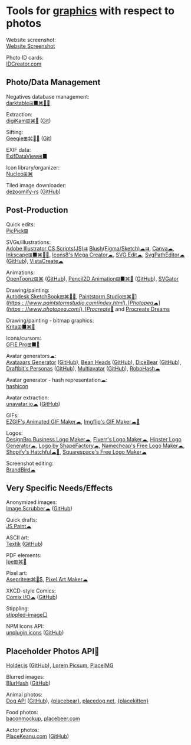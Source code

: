 
# Tools for [graphics](https://trendless.tech/graphics/) with respect to photos

Website screenshot:  
[Website Screenshot](https://www.ipvoid.com/capture-website-screenshot/)

Photo ID cards:  
[IDCreator.com](https://www.idcreator.com/)

## Photo/Data Management

Negatives database management:  
[darktable⊞■⌘🐧🆓](https://www.darktable.org/)

Extraction:  
[digiKam⊞⌘🐧](https://www.digikam.org/) ([Git](https://www.digikam.org/download/git/))

Sifting:  
[Geeqie⊞⌘🐧🆓](https://www.geeqie.org/) ([Git](http://geeqie.org/cgi-bin/gitweb.cgi?p=geeqie.git;a=summary))

EXIF data:  
[ExifDataView⊞■](https://www.nirsoft.net/utils/exif_data_view.html)

Icon library/organizer:  
[Nucleo⊞⌘](https://nucleoapp.com/application)

Tiled image downloader:  
[dezoomify-rs](https://dezoomify-rs.ophir.dev/) ([GitHub](https://github.com/lovasoa/dezoomify-rs))

## Post-Production

Quick edits:  
[PicPick⊞](https://picpick.app/)

SVGs/illustrations:  
[Adobe Illustrator CS Scripts(JS)⇉](http://shspage.com/aijs/en/)
[Blush(Figma/Sketch)☁⇉](https://blush.design/),
[Canva☁](https://www.canva.com/),
[Inkscape⊞■⌘🐧🆓](https://inkscape.org/),
[Icons8's Mega Creator☁](https://icons8.com/mega-creator/),
[SVG Edit☁](https://github.com/SVG-Edit/svgedit),
[SvgPathEditor☁](https://yqnn.github.io/svg-path-editor/) ([GitHub](https://github.com/Yqnn/svg-path-editor)),
[VistaCreate☁](https://create.vista.com/)

Animations:  
[OpenToonz⊞⌘](https://opentoonz.github.io/e/) ([GitHub](https://github.com/opentoonz/opentoonz)),
[Pencil2D Animation⊞■⌘🐧](https://www.pencil2d.org/) ([GitHub](https://github.com/pencil2d/pencil)),
[SVGator](https://www.svgator.com/)

Drawing/painting:  
[Autodesk SketchBook⊞⌘🍎🤖](https://www.sketchbook.com/),
[Paintstorm Studio⊞⌘🐧$](https://www.paintstormstudio.com/index.html),
[Photopea☁](https://www.photopea.com/),
[Procreate🍎$](https://procreate.com/) and [Procreate Dreams](https://procreate.com/dreams)

Drawing/painting - bitmap graphics:  
[Krita⊞■⌘🐧](https://krita.org/en/)

Icons/cursors:  
[GFIE Pro⊞■🐧](http://greenfishsoftware.org/)

Avatar generators☁:  
[Avataaars Generator](https://getavataaars.com/) ([GitHub](https://github.com/fangpenlin/avataaars-generator)),
[Bean Heads](https://beanheads.robertbroersma.com/) ([GitHub](https://github.com/RobertBroersma/beanheads)),
[DiceBear](https://www.dicebear.com/) ([GitHub](https://github.com/dicebear/dicebear)),
[Draftbit's Personas](https://personas.draftbit.com/) ([GitHub](https://github.com/draftbit/avatar-generator)),
[Multiavatar](https://multiavatar.com/) ([GitHub](https://github.com/multiavatar/Multiavatar)),
[RoboHash☁](https://robohash.org/)

Avatar generator - hash representation☁:  
[hashicon](https://github.com/emeraldpay/hashicon)

Avatar extraction:  
[unavatar.io☁](https://unavatar.io/) ([GitHub](https://github.com/microlinkhq/unavatar))

GIFs:  
[EZGIF's Animated GIF Maker☁](https://ezgif.com/maker),
[Imgflip's GIF Maker☁🔌](https://imgflip.com/gif-maker)

Logos:  
[DesignBro Business Logo Maker☁](https://designbro.com/logo-maker/),
[Fiverr's Logo Maker☁](https://www.fiverr.com/logo-maker),
[Hipster Logo Generator☁](https://hipsterlogogenerator.com/),
[Logo by ShapeFactory☁](https://logo.shapefactory.co/),
[Namecheap's Free Logo Maker☁](https://www.namecheap.com/logo-maker/),
[Shopify's Hatchful☁🧛](https://hatchful.shopify.com/),
[Squarespace's Free Logo Maker☁](https://www.squarespace.com/logo)

Screenshot editing:  
[BrandBird☁](https://www.brandbird.app/)

## Very Specific Needs/Effects

Anonymized images:  
[Image Scrubber☁](https://everestpipkin.github.io/image-scrubber/) ([GitHub](https://github.com/everestpipkin/image-scrubber))

Quick drafts:  
[JS Paint☁](https://jspaint.app/)

ASCII art:  
[Textik](https://textik.com/) ([GitHub](https://github.com/astashov/tixi))

PDF elements:  
[Ipe⊞⌘🐧](http://ipe.otfried.org/)

Pixel art:  
[Aseprite⊞⌘🐧$](https://www.aseprite.org/),
[Pixel Art Maker☁](http://pixelartmaker.com/)

XKCD-style Comics:  
[Comix I/O☁](http://cmx.io/) ([GitHub](https://github.com/darwin/cmx.io))

Stippling:  
[stippled-image□](https://github.com/pshihn/stippled-image)

NPM Icons API:  
[unplugin icons](https://www.npmjs.com/package/unplugin-icons) ([GitHub](https://github.com/unplugin/unplugin-icons))

## Placeholder Photos API🔌

[Holder.js](http://holderjs.com/) ([GitHub](https://github.com/imsky/holder)),
[Lorem Picsum](https://picsum.photos/),
[PlaceIMG](https://placeimg.com/)

Blurred images:  
[BlurHash](https://blurha.sh/) ([GitHub](https://github.com/woltapp/blurhash))

Animal photos:  
[Dog API](https://dog.ceo/dog-api/) ([GitHub](https://github.com/ElliottLandsborough/dog-ceo-api)),
[{placebear}](https://placebear.com/),
[placedog.net](https://placedog.net/),
[{placekitten}](https://placekitten.com/)

Food photos:  
[baconmockup](https://baconmockup.com/),
[placebeer.com](http://placebeer.com/)

Actor photos:  
[PlaceKeanu.com](https://placekeanu.com/) ([GitHub](https://github.com/alexandersandberg/placekeanu.com))
